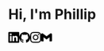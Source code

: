 # Hi, I'm Phillip

[<img align="left" alt="Phillip | LinkedIn" width="22px" src="./linkedin.svg" />][linkedin]

[linkedin]:https://www.linkedin.com/in/philswe/

[<img align="left" alt="Phillip | GitHub" width="22px" src="./github.svg" />][github]

[github]:https://www.github.com/phuclinh9802

[<img align="left" alt="Phillip | Instagram" width="22px" src="./instagram.svg" />][instagram]

[instagram]: https://www.instagram.com/phucnguyen2901

[<img align="left" alt="Phillip | Gmail" width="22px" src="./gmail.svg" />][gmail]

[gmail]: https://mail.google.com/mail/u/?authuser=phucnguyen290198@gmail.com

